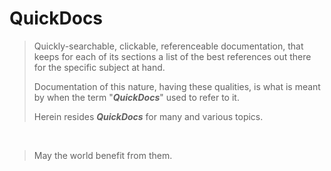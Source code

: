QuickDocs
===

> Quickly-searchable, clickable, referenceable documentation, that
> keeps for each of its sections a list of the best references out
> there for the specific subject at hand.
> 
> Documentation of this nature, having these qualities, is what
> is meant by when the term "***QuickDocs***" used to refer to
> it.
> 
>  Herein resides ***QuickDocs*** for many and various topics.

<br>

>  May the world benefit from them.
